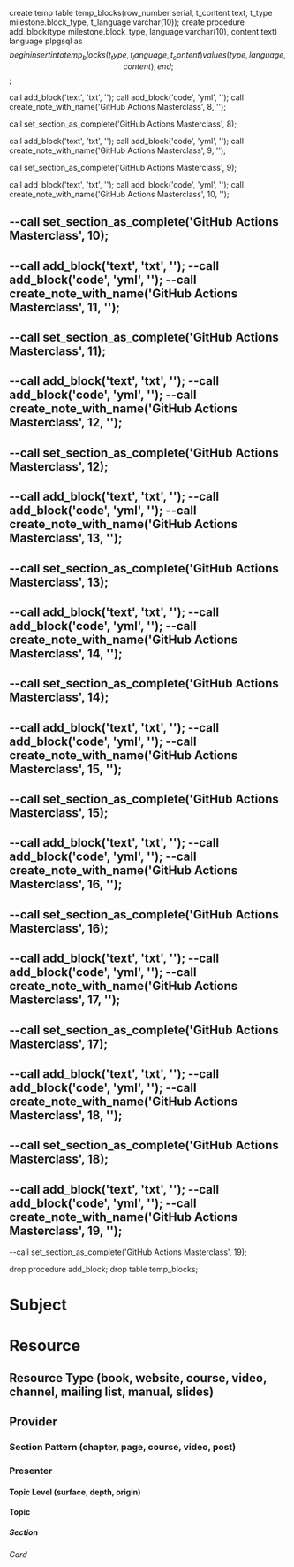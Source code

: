 create temp table temp_blocks(row_number serial, t_content text, t_type milestone.block_type, t_language varchar(10));
create procedure add_block(type milestone.block_type, language varchar(10), content text) language plpgsql as $$ begin insert into temp_blocks (t_type, t_language, t_content) values (type, language, content); end; $$;

call add_block('text', 'txt', '');
call add_block('code', 'yml', '');
call create_note_with_name('GitHub Actions Masterclass', 8, '');

call set_section_as_complete('GitHub Actions Masterclass', 8);

call add_block('text', 'txt', '');
call add_block('code', 'yml', '');
call create_note_with_name('GitHub Actions Masterclass', 9, '');

call set_section_as_complete('GitHub Actions Masterclass', 9);

call add_block('text', 'txt', '');
call add_block('code', 'yml', '');
call create_note_with_name('GitHub Actions Masterclass', 10, '');

--call set_section_as_complete('GitHub Actions Masterclass', 10);
--
--call add_block('text', 'txt', '');
--call add_block('code', 'yml', '');
--call create_note_with_name('GitHub Actions Masterclass', 11, '');
--
--call set_section_as_complete('GitHub Actions Masterclass', 11);
--
--call add_block('text', 'txt', '');
--call add_block('code', 'yml', '');
--call create_note_with_name('GitHub Actions Masterclass', 12, '');
--
--call set_section_as_complete('GitHub Actions Masterclass', 12);
--
--call add_block('text', 'txt', '');
--call add_block('code', 'yml', '');
--call create_note_with_name('GitHub Actions Masterclass', 13, '');
--
--call set_section_as_complete('GitHub Actions Masterclass', 13);
--
--call add_block('text', 'txt', '');
--call add_block('code', 'yml', '');
--call create_note_with_name('GitHub Actions Masterclass', 14, '');
--
--call set_section_as_complete('GitHub Actions Masterclass', 14);
--
--call add_block('text', 'txt', '');
--call add_block('code', 'yml', '');
--call create_note_with_name('GitHub Actions Masterclass', 15, '');
--
--call set_section_as_complete('GitHub Actions Masterclass', 15);
--
--call add_block('text', 'txt', '');
--call add_block('code', 'yml', '');
--call create_note_with_name('GitHub Actions Masterclass', 16, '');
--
--call set_section_as_complete('GitHub Actions Masterclass', 16);
--
--call add_block('text', 'txt', '');
--call add_block('code', 'yml', '');
--call create_note_with_name('GitHub Actions Masterclass', 17, '');
--
--call set_section_as_complete('GitHub Actions Masterclass', 17);
--
--call add_block('text', 'txt', '');
--call add_block('code', 'yml', '');
--call create_note_with_name('GitHub Actions Masterclass', 18, '');
--
--call set_section_as_complete('GitHub Actions Masterclass', 18);
--
--call add_block('text', 'txt', '');
--call add_block('code', 'yml', '');
--call create_note_with_name('GitHub Actions Masterclass', 19, '');
--
--call set_section_as_complete('GitHub Actions Masterclass', 19);

drop procedure add_block;
drop table temp_blocks;
# Subject
# Resource
## Resource Type (book, website, course, video, channel, mailing list, manual, slides)
## Provider
### Section Pattern (chapter, page, course, video, post)
### Presenter

#### Topic Level (surface, depth, origin)
#### Topic

##### Section

###### Card
